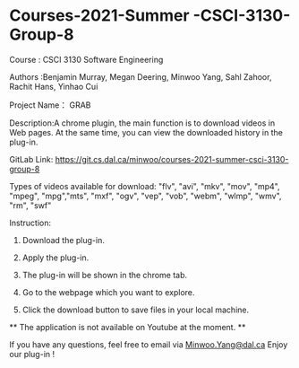 # Courses-2021-Summer -CSCI-3130-Group-8
Course : CSCI 3130 Software Engineering

Authors :Benjamin Murray, Megan Deering, Minwoo Yang, Sahl Zahoor, Rachit Hans, Yinhao Cui

Project Name： GRAB 

Description:A chrome plugin, the main function is to download videos in Web pages. At the same time, you can view the downloaded history in the plug-in.

GitLab Link: https://git.cs.dal.ca/minwoo/courses-2021-summer-csci-3130-group-8

Types of videos available for download: "flv", "avi", "mkv", "mov", "mp4", "mpeg", "mpg","mts",
  "mxf", "ogv", "vep", "vob", "webm", "wlmp", "wmv", "rm", "swf"

Instruction:

1. Download the plug-in. 

2. Apply the plug-in.

3. The plug-in will be shown in the chrome tab.

4. Go to the webpage which you want to explore.

5. Click the download button to save files in your local machine.

** The application is not available on Youtube at the moment. ** 


If you have any questions, feel free to email via Minwoo.Yang@dal.ca 
Enjoy our plug-in ! 